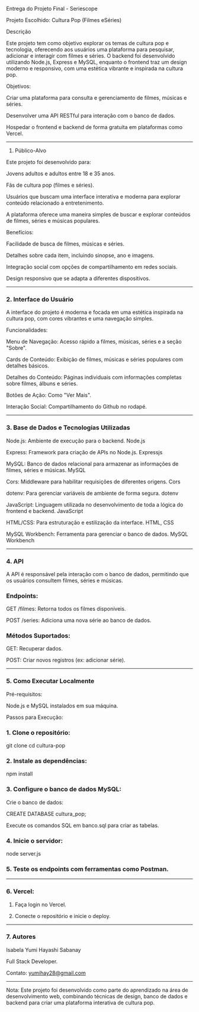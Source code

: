 Entrega do Projeto Final - Seriescope

Projeto Escolhido: Cultura Pop (Filmes eSéries)

Descrição

Este projeto tem como objetivo explorar os temas de cultura pop e tecnologia, oferecendo aos usuários uma plataforma para pesquisar, adicionar e interagir com filmes e séries. O backend foi desenvolvido utilizando Node.js, Express e MySQL, enquanto o frontend traz um design moderno e responsivo, com uma estética vibrante e inspirada na cultura pop.

Objetivos:

Criar uma plataforma para consulta e gerenciamento de filmes, músicas e séries.

Desenvolver uma API RESTful para interação com o banco de dados.

Hospedar o frontend e backend de forma gratuita em plataformas como Vercel.



---

1. Público-Alvo

Este projeto foi desenvolvido para:

Jovens adultos e adultos entre 18 e 35 anos.

Fãs de cultura pop (filmes e séries).

Usuários que buscam uma interface interativa e moderna para explorar conteúdo relacionado a entretenimento.


A plataforma oferece uma maneira simples de buscar e explorar conteúdos de filmes, séries e músicas populares.

Benefícios:

Facilidade de busca de filmes, músicas e séries.

Detalhes sobre cada item, incluindo sinopse, ano e imagens.

Integração social com opções de compartilhamento em redes sociais.

Design responsivo que se adapta a diferentes dispositivos.



---

### 2. Interface do Usuário

A interface do projeto é moderna e focada em uma estética inspirada na cultura pop, com cores vibrantes e uma navegação simples.

Funcionalidades:

Menu de Navegação: Acesso rápido a filmes, músicas, séries e a seção "Sobre".

Cards de Conteúdo: Exibição de filmes, músicas e séries populares com detalhes básicos.

Detalhes do Conteúdo: Páginas individuais com informações completas sobre filmes, álbuns e séries.

Botões de Ação: Como "Ver Mais".

Interação Social: Compartilhamento do Github no rodapé.

---

### 3. Base de Dados e Tecnologias Utilizadas

Node.js: Ambiente de execução para o backend. Node.js

Express: Framework para criação de APIs no Node.js. Expressjs

MySQL: Banco de dados relacional para armazenar as informações de filmes, séries e músicas. MySQL

Cors: Middleware para habilitar requisições de diferentes origens. Cors

dotenv: Para gerenciar variáveis de ambiente de forma segura. dotenv

JavaScript: Linguagem utilizada no desenvolvimento de toda a lógica do frontend e backend. JavaScript

HTML/CSS: Para estruturação e estilização da interface. HTML, CSS

MySQL Workbench: Ferramenta para gerenciar o banco de dados. MySQL Workbench

---

### 4. API

A API é responsável pela interação com o banco de dados, permitindo que os usuários consultem filmes, séries e músicas.

### Endpoints:

GET /filmes: Retorna todos os filmes disponíveis.

POST /series: Adiciona uma nova série ao banco de dados.


### Métodos Suportados:

GET: Recuperar dados.

POST: Criar novos registros (ex: adicionar série).



---

### 5. Como Executar Localmente

Pré-requisitos:

Node.js e MySQL instalados em sua máquina.


Passos para Execução:

### 1. Clone o repositório:

git clone 
cd cultura-pop


### 2. Instale as dependências:

npm install


### 3. Configure o banco de dados MySQL:

Crie o banco de dados:

CREATE DATABASE cultura_pop;

Execute os comandos SQL em banco.sql para criar as tabelas.



###  4. Inicie o servidor:

node server.js


###  5. Teste os endpoints com ferramentas como Postman.




---



### 6. Vercel:

1. Faça login no Vercel.


2. Conecte o repositório e inicie o deploy.




---

### 7. Autores

Isabela Yumi Hayashi Sabanay

Full Stack Developer.

Contato: yumihay28@gmail.com



---

Nota: Este projeto foi desenvolvido como parte do aprendizado na área de desenvolvimento web, combinando técnicas de design, banco de dados e backend para criar uma plataforma interativa de cultura pop.
